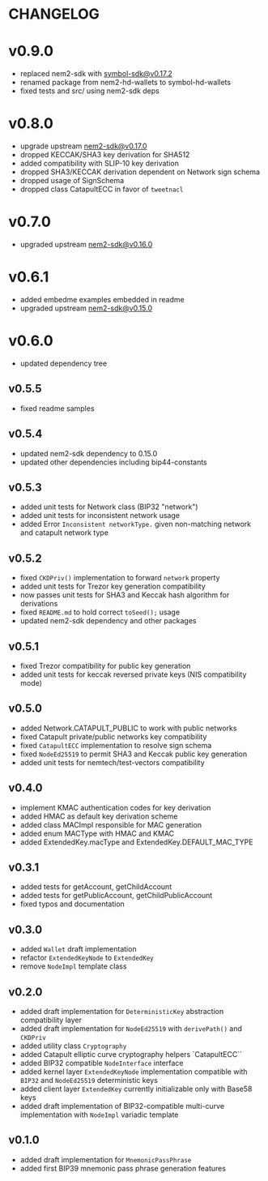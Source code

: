 # CHANGELOG

# v0.9.0

- replaced nem2-sdk with symbol-sdk@v0.17.2
- renamed package from nem2-hd-wallets to symbol-hd-wallets
- fixed tests and src/ using nem2-sdk deps

# v0.8.0

- upgrade upstream nem2-sdk@v0.17.0
- dropped KECCAK/SHA3 key derivation for SHA512
- added compatibility with SLIP-10 key derivation
- dropped SHA3/KECCAK derivation dependent on Network sign schema
- dropped usage of SignSchema
- dropped class CatapultECC in favor of `tweetnacl`

# v0.7.0

- upgraded upstream nem2-sdk@v0.16.0

# v0.6.1

- added embedme examples embedded in readme
- upgraded upstream nem2-sdk@v0.15.0

# v0.6.0

- updated dependency tree

## v0.5.5

- fixed readme samples

## v0.5.4

- updated nem2-sdk dependency to 0.15.0
- updated other dependencies including bip44-constants

## v0.5.3

- added unit tests for Network class (BIP32 "network")
- added unit tests for inconsistent network usage
- added Error `Inconsistent networkType.` given non-matching network and catapult network type

## v0.5.2

- fixed `CKDPriv()` implementation to forward `network` property
- added unit tests for Trezor key generation compatibility
- now passes unit tests for SHA3 and Keccak hash algorithm for derivations
- fixed `README.md` to hold correct `toSeed();` usage
- updated nem2-sdk dependency and other packages

## v0.5.1

- fixed Trezor compatibility for public key generation
- added unit tests for keccak reversed private keys (NIS compatibility mode)

## v0.5.0

- added Network.CATAPULT_PUBLIC to work with public networks
- fixed Catapult private/public networks key compatibility
- fixed `CatapultECC` implementation to resolve sign schema
- fixed `NodeEd25519` to permit SHA3 and Keccak public key generation
- added unit tests for nemtech/test-vectors compatibility

## v0.4.0

- implement KMAC authentication codes for key derivation
- added HMAC as default key derivation scheme
- added class MACImpl responsible for MAC generation
- added enum MACType with HMAC and KMAC
- added ExtendedKey.macType and ExtendedKey.DEFAULT_MAC_TYPE

## v0.3.1

- added tests for getAccount, getChildAccount
- added tests for getPublicAccount, getChildPublicAccount
- fixed typos and documentation

## v0.3.0

- added `Wallet` draft implementation
- refactor `ExtendedKeyNode` to `ExtendedKey`
- remove `NodeImpl` template class

## v0.2.0

- added draft implementation for `DeterministicKey` abstraction compatibility layer
- added draft implementation for `NodeEd25519` with `derivePath()` and `CKDPriv`
- added utility class `Cryptography`
- added Catapult elliptic curve cryptography helpers `CatapultECC``
- added BIP32 compatible `NodeInterface` interface
- added kernel layer `ExtendedKeyNode` implementation compatible with `BIP32` and `NodeEd25519` deterministic keys
- added client layer `ExtendedKey` currently initializable only with Base58 keys
- added draft implementation of BIP32-compatible multi-curve implementation with `NodeImpl` variadic template

## v0.1.0

- added draft implementation for `MnemonicPassPhrase`
- added first BIP39 mnemonic pass phrase generation features
